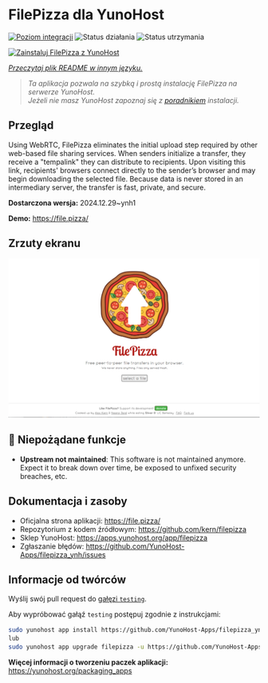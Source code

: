 <!--
To README zostało automatycznie wygenerowane przez <https://github.com/YunoHost/apps/tree/master/tools/readme_generator>
Nie powinno być ono edytowane ręcznie.
-->

# FilePizza dla YunoHost

[![Poziom integracji](https://apps.yunohost.org/badge/integration/filepizza)](https://ci-apps.yunohost.org/ci/apps/filepizza/)
![Status działania](https://apps.yunohost.org/badge/state/filepizza)
![Status utrzymania](https://apps.yunohost.org/badge/maintained/filepizza)

[![Zainstaluj FilePizza z YunoHost](https://install-app.yunohost.org/install-with-yunohost.svg)](https://install-app.yunohost.org/?app=filepizza)

*[Przeczytaj plik README w innym języku.](./ALL_README.md)*

> *Ta aplikacja pozwala na szybką i prostą instalację FilePizza na serwerze YunoHost.*  
> *Jeżeli nie masz YunoHost zapoznaj się z [poradnikiem](https://yunohost.org/install) instalacji.*

## Przegląd

Using WebRTC, FilePizza eliminates the initial upload step required by other web-based file sharing services. When senders initialize a transfer, they receive a "tempalink" they can distribute to recipients. Upon visiting this link, recipients' browsers connect directly to the sender’s browser and may begin downloading the selected file. Because data is never stored in an intermediary server, the transfer is fast, private, and secure.

**Dostarczona wersja:** 2024.12.29~ynh1

**Demo:** <https://file.pizza/>

## Zrzuty ekranu

![Zrzut ekranu z FilePizza](./doc/screenshots/screenshot.png)

## :red_circle: Niepożądane funkcje

- **Upstream not maintained**: This software is not maintained anymore. Expect it to break down over time, be exposed to unfixed security breaches, etc.

## Dokumentacja i zasoby

- Oficjalna strona aplikacji: <https://file.pizza/>
- Repozytorium z kodem źródłowym: <https://github.com/kern/filepizza>
- Sklep YunoHost: <https://apps.yunohost.org/app/filepizza>
- Zgłaszanie błędów: <https://github.com/YunoHost-Apps/filepizza_ynh/issues>

## Informacje od twórców

Wyślij swój pull request do [gałęzi `testing`](https://github.com/YunoHost-Apps/filepizza_ynh/tree/testing).

Aby wypróbować gałąź `testing` postępuj zgodnie z instrukcjami:

```bash
sudo yunohost app install https://github.com/YunoHost-Apps/filepizza_ynh/tree/testing --debug
lub
sudo yunohost app upgrade filepizza -u https://github.com/YunoHost-Apps/filepizza_ynh/tree/testing --debug
```

**Więcej informacji o tworzeniu paczek aplikacji:** <https://yunohost.org/packaging_apps>
